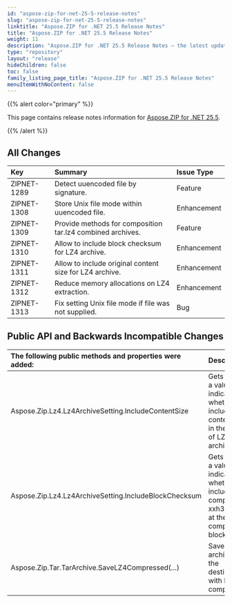 ```yaml
---
id: "aspose-zip-for-net-25-5-release-notes"
slug: "aspose-zip-for-net-25-5-release-notes"
linktitle: "Aspose.ZIP for .NET 25.5 Release Notes"
title: "Aspose.ZIP for .NET 25.5 Release Notes"
weight: 11
description: "Aspose.ZIP for .NET 25.5 Release Notes – the latest updates and fixes."
type: "repository"
layout: "release"
hideChildren: false
toc: false
family_listing_page_title: "Aspose.ZIP for .NET 25.5 Release Notes"
menuItemWithNoContent: false
---
```


{{% alert color="primary" %}} 

This page contains release notes information for [Aspose.ZIP for .NET 25.5](https://releases.aspose.com/zip/net/new-releases/aspose.zip-for-.net-25.5/).

{{% /alert %}} 
## **All Changes**

|**Key**|**Summary**|**Issue Type**|
| :- | :- | :- |
|ZIPNET-1289|Detect uuencoded file by signature.|Feature|
|ZIPNET-1308|Store Unix file mode within uuencoded file.|Enhancement|
|ZIPNET-1309|Provide methods for composition tar.lz4 combined archives.|Feature|
|ZIPNET-1310|Allow to include block checksum for LZ4 archive.|Enhancement|
|ZIPNET-1311|Allow to include original content size for LZ4 archive.|Enhancement|
|ZIPNET-1312|Reduce memory allocations on LZ4 extraction.|Enhancement|
|ZIPNET-1313|Fix setting Unix file mode if file was not supplied.|Bug|

## **Public API and Backwards Incompatible Changes**
|**The following public methods and properties were added:**|**Description**|
| :- | :- |
|Aspose.Zip.Lz4.Lz4ArchiveSetting.IncludeContentSize|Gets or sets a value indicating whether to include the content size in the frame of LZ4 archive.|
|Aspose.Zip.Lz4.Lz4ArchiveSetting.IncludeBlockChecksum|Gets or sets a value indicating whether to include compressed xxh32 hash at the end of compressed block.|
|Aspose.Zip.Tar.TarArchive.SaveLZ4Compressed(...)|Saves archive to the destination with LZ4 compression.|
